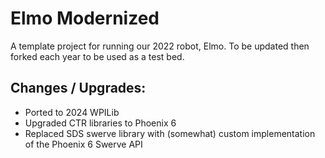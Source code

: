 # Elmo Modernized

A template project for running our 2022 robot, Elmo. To be updated then forked each year to be used as a test bed. 

## Changes / Upgrades:
- Ported to 2024 WPILib
- Upgraded CTR libraries to Phoenix 6
- Replaced SDS swerve library with (somewhat) custom implementation of the Phoenix 6 Swerve API 
